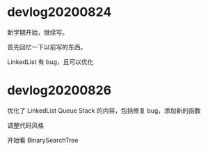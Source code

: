 # devlog20200824

新学期开始，继续写。

首先回忆一下以前写的东西。

LinkedList 有 bug，且可以优化


# devlog20200826

优化了 LinkedList Queue Stack 的内容，包括修复 bug，添加新的函数

调整代码风格

开始看 BinarySearchTree